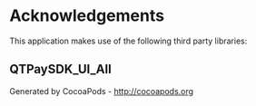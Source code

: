 # Acknowledgements
This application makes use of the following third party libraries:

## QTPaySDK_UI_All


Generated by CocoaPods - http://cocoapods.org

